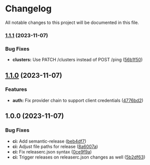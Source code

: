 # Changelog

All notable changes to this project will be documented in this file.

### [1.1.1](https://github.com/launchboxio/launchbox-go-sdk/compare/v1.1.0...v1.1.1) (2023-11-07)


### Bug Fixes

* **clusters:** Use PATCH /clusters instead of POST /ping ([56b1f50](https://github.com/launchboxio/launchbox-go-sdk/commit/56b1f507ca5b824b2941f35eaf1b74a3416c7509))

## [1.1.0](https://github.com/launchboxio/launchbox-go-sdk/compare/v1.0.0...v1.1.0) (2023-11-07)


### Features

* **auth:** Fix provider chain to support client credentials ([4776bd2](https://github.com/launchboxio/launchbox-go-sdk/commit/4776bd292f5f7b09ab39a8743b5a8918597c280e))

## 1.0.0 (2023-11-07)


### Bug Fixes

* **ci:** Add semantic-release ([beb4df7](https://github.com/launchboxio/launchbox-go-sdk/commit/beb4df7a4f179442a6cbc099e6c0f93770882f13))
* **ci:** Adjust file paths for release ([8a6007a](https://github.com/launchboxio/launchbox-go-sdk/commit/8a6007a49a3825be9f8fae2283fbc87e8713e170))
* **ci:** Fix releaserc.json syntax ([0ce9f9a](https://github.com/launchboxio/launchbox-go-sdk/commit/0ce9f9ac3fc5e696ca596eed265b174831ca581c))
* **ci:** Trigger releases on releaserc.json changes as well ([5b2df63](https://github.com/launchboxio/launchbox-go-sdk/commit/5b2df63ffe747d3256796c7b98d50e72d450bca5))
